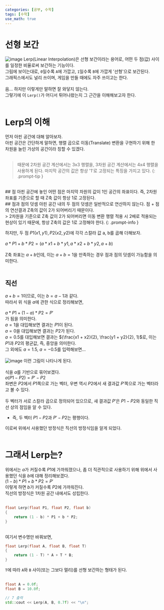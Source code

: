 ```yaml
---
categories: [공부, 수학]
tags: [수학]
use_math: true
---
```

# 선형 보간
![image](https://github.com/Time-of/Time-of.github.io/assets/83389425/5eb1b0c8-4d15-4f33-a0a1-8a0a89839f78)
Lerp(Linear Interpolation)은 선형 보간이라는 용어로, 어떤 두 점(값) 사이를 일정한 비율로써 보간하는 기능이다.  
그림에 보이는대로, `0`일수록 `A`에 가깝고, `1`일수록 `B`에 가깝게 '선형'으로 보간된다.  
그래픽스에서도 널리 쓰이며, 게임을 만들 때에도 자주 쓰이고는 한다.  
<br>
음... 하지만 이렇게만 말하면 잘 와닿지 않는다.  
그렇기에 이 `Lerp()`가 어디서 튀어나왔는지 그 근간을 이해해보고자 한다.  
<br>

# Lerp의 이해
먼저 아핀 공간에 대해 알아보자.  
아핀 공간은 간단하게 말하면, 행렬 곱으로 이동(Translate) 변환을 구현하기 위해 한 차원을 늘린 가상의 공간이라 칭할 수 있겠다.  
<br>

> 때문에 2차원 공간 계산에서는 3x3 행렬을, 3차원 공간 계산에서는 4x4 행렬을 사용하게 된다. 
> 마지막 공간의 값은 항상 '1'로 고정되는 특징을 가지고 있다.
{: .prompt-tip }
<br>
## 점
아핀 공간에 놓인 어떤 점은 마지막 차원의 값이 1인 공간의 좌표이다.  
즉, 2차원 좌표를 기준으로 할 때 Z축 값이 항상 1로 고정된다.  
<br>
## 점과 점의 덧셈
아핀 공간 내의 두 점의 덧셈은 일반적으로 연산하지 않는다.  
점 + 점의 연산결과 Z축의 값이 2가 되어버리기 때문이다.  
<br>
> 2차원을 기준으로 Z축 값이 2가 되어버리면 이동 변환 행렬 적용 시 2배로 적용되는 현상이 있기 때문에, 항상 Z축의 값은 1로 고정해야 한다.
{: .prompt-info }
<br>

하지만, 두 점 $P1(x1, y1), P2(x2, y2)$에 각각 스칼라 값 a, b를 곱해 더해보자.  
<br>
$a*P1+b*P2 = (a*x1+b*y1, a*x2+b*y2, a + b)$  
<br>
Z축 좌표는 $a+b$인데, 이는 $a+b=1$을 만족하는 경우 점과 점의 덧셈이 가능함을 의미한다.  
<br>
## 직선
$a + b = 1$이므로, 이는 $b = a - 1$과 같다.  
따라서 위 식을 $a$에 관한 식으로 정리해보면,  
<br>
$a * P1 + (1 - a) * P2 = P'$
<br>
가 됨을 의미한다.  
$a = 1$을 대입해보면 결과는 $P1$이 된다.  
$a = 0$을 대입해보면 결과는 $P2$가 된다.  
$a = 0.5$를 대입해보면 결과는 $(\frac{x1 + x2}{2}, \frac{y1 + y2}{2}, 1)$로, 이는 $P1$과 $P2$의 평균값, 즉, 중앙을 의미한다.  
그 외에도 $a = 1.5$, $a = -0.5$를 입력해보면...  
<br>
![image](https://github.com/Time-of/Time-of.github.io/assets/83389425/39f1037a-9950-4716-bb09-4bab1150e828)
이런 그림이 나타나게 된다.  
<br>
식을 $a$를 기반으로 묶어보겠다.  
$a(P1-P2) = P'-P2$  
좌변은 $P2$에서 $P1$쪽으로 가는 벡터, 우변 역시 $P2$에서 새 결과값 $P'$쪽으로 가는 벡터라고 볼 수 있다.  
<br>
두 벡터가 서로 스칼라 곱으로 정의되어 있으므로, 새 결과값 $P'$은 $P1-P2$와 동일한 직선 상의 점임을 알 수 있다.  
- 즉, 두 벡터 $P1-P2$과 $P'-P2$는 평행이다.  

이로써 위에서 사용했던 방정식은 직선의 방정식임을 알게 되었다.  
<br>

# 그래서 Lerp는?
위에서는 $a$가 커질수록 $P1$에 가까워졌으나, 좀 더 직관적으로 사용하기 위해 위에서 사용했던 식을 $b$에 대해 정리해보겠다.  
$(1 - b) * P1 + b * P2 = P'$  
이렇게 하면 $b$가 커질수록 $P2$에 가까워진다.  
직선의 방정식은 1차원 공간 내에서도 성립한다.  
<br>
```cpp
float Lerp(float P1, float P2, float b)
{
    return (1 - b) * P1 + b * P2;
}
```  
<br>
여기서 변수명만 바꿔보면,  

```cpp
float Lerp(float A, float B, float T)
{
    return (1 - T) * A + T * B;
}
```  
`T`에 따라 `A`와 `B` 사이(또는 그보다 멀리)를 선형 보간하는 형태가 된다.  
<br>

```cpp
float A = 0.0f;
float B = 10.0f;

// 7 출력
std::cout << Lerp(A, B, 0.7f) << "\n";
```

